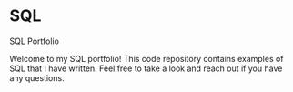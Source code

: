 # SQL
SQL Portfolio

Welcome to my SQL portfolio! This code repository contains examples of SQL that I have written. Feel free to take a look and reach out if you have any questions.
